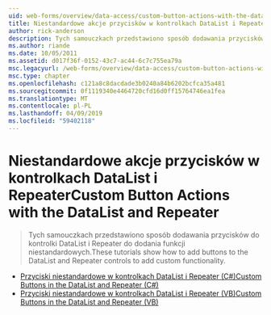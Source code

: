 ```yaml
---
uid: web-forms/overview/data-access/custom-button-actions-with-the-datalist-and-repeater/index
title: Niestandardowe akcje przycisków w kontrolkach DataList i Repeater | Dokumentacja firmy Microsoft
author: rick-anderson
description: Tych samouczkach przedstawiono sposób dodawania przycisków do kontrolki DataList i Repeater do dodania funkcji niestandardowych.
ms.author: riande
ms.date: 10/05/2011
ms.assetid: d017f36f-0152-43c7-ac44-6c7c755ea79a
msc.legacyurl: /web-forms/overview/data-access/custom-button-actions-with-the-datalist-and-repeater
msc.type: chapter
ms.openlocfilehash: c121a8c8dacdade3b0240a84b6202bcfca35a481
ms.sourcegitcommit: 0f1119340e4464720cfd16d0ff15764746ea1fea
ms.translationtype: MT
ms.contentlocale: pl-PL
ms.lasthandoff: 04/09/2019
ms.locfileid: "59402118"
---
```

# <a name="custom-button-actions-with-the-datalist-and-repeater"></a><span data-ttu-id="b42c9-103">Niestandardowe akcje przycisków w kontrolkach DataList i Repeater</span><span class="sxs-lookup"><span data-stu-id="b42c9-103">Custom Button Actions with the DataList and Repeater</span></span>

> <span data-ttu-id="b42c9-104">Tych samouczkach przedstawiono sposób dodawania przycisków do kontrolki DataList i Repeater do dodania funkcji niestandardowych.</span><span class="sxs-lookup"><span data-stu-id="b42c9-104">These tutorials show how to add buttons to the DataList and Repeater controls to add custom functionality.</span></span>


- [<span data-ttu-id="b42c9-105">Przyciski niestandardowe w kontrolkach DataList i Repeater (C#)</span><span class="sxs-lookup"><span data-stu-id="b42c9-105">Custom Buttons in the DataList and Repeater (C#)</span></span>](custom-buttons-in-the-datalist-and-repeater-cs.md)
- [<span data-ttu-id="b42c9-106">Przyciski niestandardowe w kontrolkach DataList i Repeater (VB)</span><span class="sxs-lookup"><span data-stu-id="b42c9-106">Custom Buttons in the DataList and Repeater (VB)</span></span>](custom-buttons-in-the-datalist-and-repeater-vb.md)
